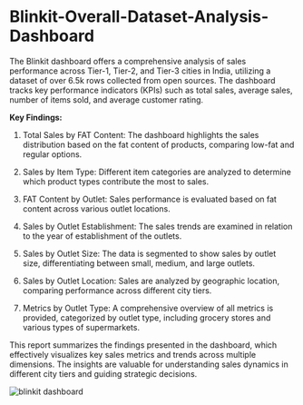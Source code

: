 # Blinkit-Overall-Dataset-Analysis-Dashboard
The Blinkit dashboard offers a comprehensive analysis of sales performance across Tier-1, Tier-2, and Tier-3 cities in India, utilizing a dataset of over 6.5k rows collected from open sources. The dashboard tracks key performance indicators (KPIs) such as total sales, average sales, number of items sold, and average customer rating.

**Key Findings:**

1. Total Sales by FAT Content: 
The dashboard highlights the sales distribution based on the fat content of products, comparing low-fat and regular options.

2. Sales by Item Type: 
Different item categories are analyzed to determine which product types contribute the most to sales.

3. FAT Content by Outlet: 
Sales performance is evaluated based on fat content across various outlet locations.

4. Sales by Outlet Establishment: 
The sales trends are examined in relation to the year of establishment of the outlets.

5. Sales by Outlet Size: 
The data is segmented to show sales by outlet size, differentiating between small, medium, and large outlets.

6. Sales by Outlet Location: 
Sales are analyzed by geographic location, comparing performance across different city tiers.

7. Metrics by Outlet Type: 
A comprehensive overview of all metrics is provided, categorized by outlet type, including grocery stores and various types of supermarkets.

This report summarizes the findings presented in the dashboard, which effectively visualizes key sales metrics and trends across multiple dimensions. The insights are valuable for understanding sales dynamics in different city tiers and guiding strategic decisions.

![blinkit dashboard ](https://github.com/user-attachments/assets/d3505032-659a-42db-afa1-7cf34a2861b9)

